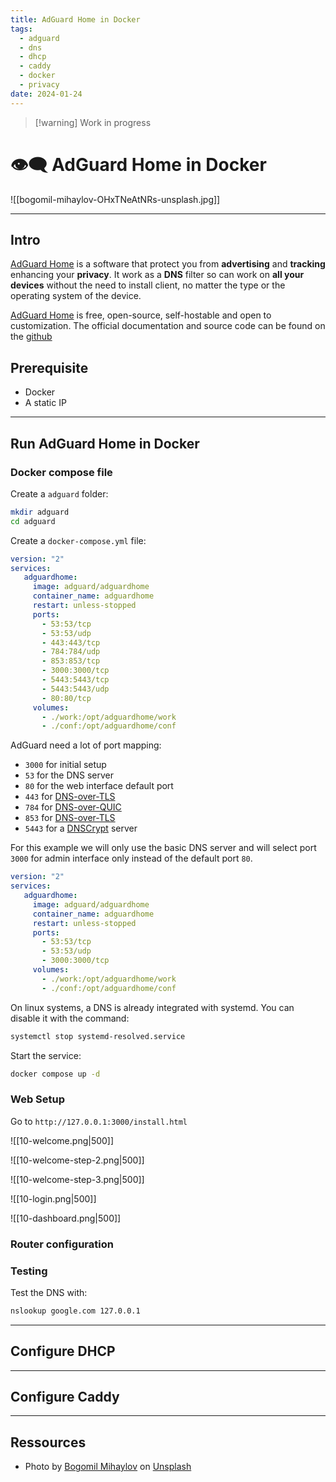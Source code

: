 ```yaml
---
title: AdGuard Home in Docker
tags:
  - adguard
  - dns
  - dhcp
  - caddy
  - docker
  - privacy
date: 2024-01-24
---
```

> [!warning] Work in progress
# 👁️‍🗨️ AdGuard Home in Docker

![[bogomil-mihaylov-OHxTNeAtNRs-unsplash.jpg]]

---

## Intro

[AdGuard Home](https://adguard.com/fr/adguard-home/overview.html) is a software that protect you from **advertising** and **tracking** enhancing your **privacy**. It work as a **DNS** filter so can work on **all your devices** without the need to install client, no matter the type or the operating system of the device.

[AdGuard Home](https://adguard.com/fr/adguard-home/overview.html)  is free, open-source, self-hostable and open to customization. The official documentation and source code can be found on the [github](https://github.com/AdguardTeam/AdGuardHome)

## Prerequisite

- Docker
- A static IP

---

## Run AdGuard Home in Docker

### Docker compose file

Create a `adguard` folder:

```bash
mkdir adguard
cd adguard
```

Create a `docker-compose.yml` file:

```yml
version: "2"
services:
   adguardhome:
     image: adguard/adguardhome
     container_name: adguardhome
     restart: unless-stopped
     ports:
       - 53:53/tcp
       - 53:53/udp
       - 443:443/tcp
       - 784:784/udp
       - 853:853/tcp
       - 3000:3000/tcp
       - 5443:5443/tcp
       - 5443:5443/udp
       - 80:80/tcp
     volumes:
       - ./work:/opt/adguardhome/work
       - ./conf:/opt/adguardhome/conf
```

AdGuard need a lot of port mapping:
- `3000` for initial setup
- `53` for the DNS server
- `80` for the web interface default port
- `443` for [DNS-over-TLS](https://github.com/AdguardTeam/Adguardhome/wiki/Encryption)
- `784` for [DNS-over-QUIC](https://github.com/AdguardTeam/Adguardhome/wiki/Encryption)
- `853` for [DNS-over-TLS](https://github.com/AdguardTeam/Adguardhome/wiki/Encryption)
- `5443` for a [DNSCrypt](https://github.com/AdguardTeam/Adguardhome/wiki/DNSCrypt) server

For this example we will only use the basic DNS server and will select port `3000` for admin interface only instead of the default port `80`.

```yml
version: "2"
services:
   adguardhome:
     image: adguard/adguardhome
     container_name: adguardhome
     restart: unless-stopped
     ports:
       - 53:53/tcp
       - 53:53/udp
       - 3000:3000/tcp
     volumes:
       - ./work:/opt/adguardhome/work
       - ./conf:/opt/adguardhome/conf
```


On linux systems, a DNS is already integrated with systemd. You can disable it with the command:
```bash
systemctl stop systemd-resolved.service
```

Start the service:
```bash
docker compose up -d
```

### Web Setup

Go to `http://127.0.0.1:3000/install.html`

![[10-welcome.png|500]]

![[10-welcome-step-2.png|500]]

![[10-welcome-step-3.png|500]]

![[10-login.png|500]]

![[10-dashboard.png|500]]

### Router configuration
### Testing

Test the DNS with:
```bash
nslookup google.com 127.0.0.1
```

---
## Configure DHCP


---
## Configure Caddy


---
## Ressources

- Photo by [Bogomil Mihaylov](https://unsplash.com/@bogomi?utm_content=creditCopyText&utm_medium=referral&utm_source=unsplash) on [Unsplash](https://unsplash.com/photos/red-and-white-stop-road-sign-near-green-tree-OHxTNeAtNRs?utm_content=creditCopyText&utm_medium=referral&utm_source=unsplash)